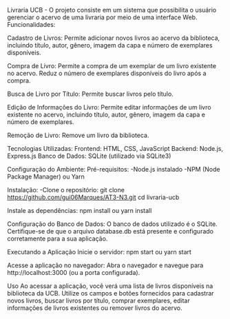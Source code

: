 Livraria UCB -
O projeto consiste em um sistema que possibilita o usuário gerenciar o acervo de uma livraria por meio de uma interface Web.
Funcionalidades:

Cadastro de Livros: Permite adicionar novos livros ao acervo da biblioteca, incluindo título, autor, gênero, imagem da capa e número de exemplares disponíveis.

Compra de Livro: Permite a compra de um exemplar de um livro existente no acervo. Reduz o número de exemplares disponíveis do livro após a compra.

Busca de Livro por Título: Permite buscar livros pelo título.

Edição de Informações do Livro: Permite editar informações de um livro existente no acervo, incluindo título, autor, gênero, imagem da capa e número de exemplares.

Remoção de Livro: Remove um livro da biblioteca.

Tecnologias Utilizadas:
Frontend: HTML, CSS, JavaScript
Backend: Node.js, Express.js
Banco de Dados: SQLite (utilizado via SQLite3)


Configuração do Ambiente:
Pré-requisitos:
-Node.js instalado
-NPM (Node Package Manager) ou Yarn 

 Instalação:
-Clone o repositório:
git clone https://github.com/gui06Marques/AT3-N3.git
cd livraria-ucb


Instale as dependências:
npm install ou yarn install

Configuração do Banco de Dados:
O banco de dados utilizado é o SQLite. Certifique-se de que o arquivo database.db está presente e configurado corretamente para a sua aplicação.

Executando a Aplicação
Inicie o servidor:
npm start ou yarn start

Acesse a aplicação no navegador:
Abra o navegador e navegue para http://localhost:3000 (ou a porta configurada).

Uso
Ao acessar a aplicação, você verá uma lista de livros disponíveis na biblioteca da UCB.
Utilize os campos e botões fornecidos para cadastrar novos livros, buscar livros por título, comprar exemplares, editar informações de livros existentes ou remover livros do acervo.
